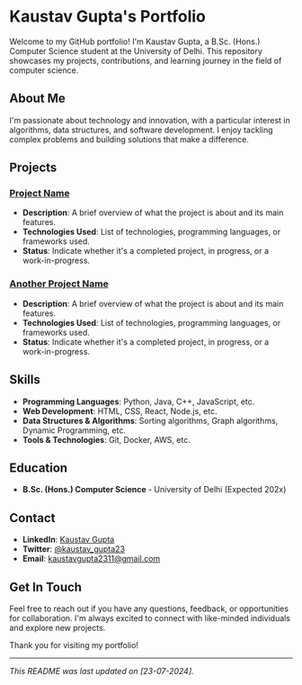 # Kaustav Gupta's Portfolio

Welcome to my GitHub portfolio! I'm Kaustav Gupta, a B.Sc. (Hons.) Computer Science student at the University of Delhi. This repository showcases my projects, contributions, and learning journey in the field of computer science.

## About Me

I'm passionate about technology and innovation, with a particular interest in algorithms, data structures, and software development. I enjoy tackling complex problems and building solutions that make a difference.

## Projects

### [Project Name](link-to-project)

- **Description**: A brief overview of what the project is about and its main features.
- **Technologies Used**: List of technologies, programming languages, or frameworks used.
- **Status**: Indicate whether it's a completed project, in progress, or a work-in-progress.

### [Another Project Name](link-to-project)

- **Description**: A brief overview of what the project is about and its main features.
- **Technologies Used**: List of technologies, programming languages, or frameworks used.
- **Status**: Indicate whether it's a completed project, in progress, or a work-in-progress.

## Skills

- **Programming Languages**: Python, Java, C++, JavaScript, etc.
- **Web Development**: HTML, CSS, React, Node.js, etc.
- **Data Structures & Algorithms**: Sorting algorithms, Graph algorithms, Dynamic Programming, etc.
- **Tools & Technologies**: Git, Docker, AWS, etc.

## Education

- **B.Sc. (Hons.) Computer Science** - University of Delhi (Expected 202x)

## Contact

- **LinkedIn**: [Kaustav Gupta](https://www.linkedin.com/in/kaustav-gupta23/)
- **Twitter**: [@kaustav_gupta23](https://x.com/kaustav_gupta23)
- **Email**: [kaustavgupta2311@gmail.com](mailto:kaustavgupta2311@gmail.com)

## Get In Touch

Feel free to reach out if you have any questions, feedback, or opportunities for collaboration. I'm always excited to connect with like-minded individuals and explore new projects.

Thank you for visiting my portfolio!

---

*This README was last updated on [23-07-2024].*

